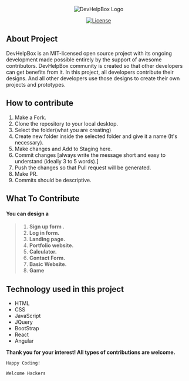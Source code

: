 <p align="center">
  <img src="https://github.com/ShravanMeena/DevHelpBox/blob/master/DevHelpBOX.jpg?raw=true" alt="DevHelpBox Logo"/>
</p>

<p align="center">
  <a href="https://github.com/ShravanMeena/DevHelpBox/blob/master/LICENSE.md"><img src="https://img.shields.io/npm/l/vue.svg" alt="License"></a>
</p> 

## About Project
DevHelpBox is an MIT-licensed open source project with its ongoing development made possible entirely by the support of awesome contributors. DevHelpBox community is created so that other developers can get benefits from it. In this project, all developers contribute their designs. And all other developers use those designs to create their own projects and prototypes.


## How to contribute
 1. Make a Fork.
 2. Clone the repository to your local desktop.
 3. Select the folder(what you are creating)
 4. Create new folder inside the selected folder and give it a name (It's necessary).
 5. Make changes and Add to Staging here.
 6. Commit changes [always write the message short and easy to understand (ideally 3 to 5 words).]
 7. Push the changes so that Pull request will be generated.
 8. Make PR.
 9. Commits should be descriptive.

## What To Contribute

#### You can design a 
>  1. **Sign up form .**
>  2. **Log in  form.**
>  3. **Landing page.**
>  4. **Portfolio website.**
>  5. **Calculator.**
>  6. **Contact Form.**
>  7. **Basic Website.**
>  8. **Game**

## Technology used in this project
* HTML
* CSS
* JavaScript
* JQuery
* BootStrap
* React
* Angular

**Thank you for your interest! All types of contributions are welcome.**

```Happy Coding!```

```Welcome Hackers```
